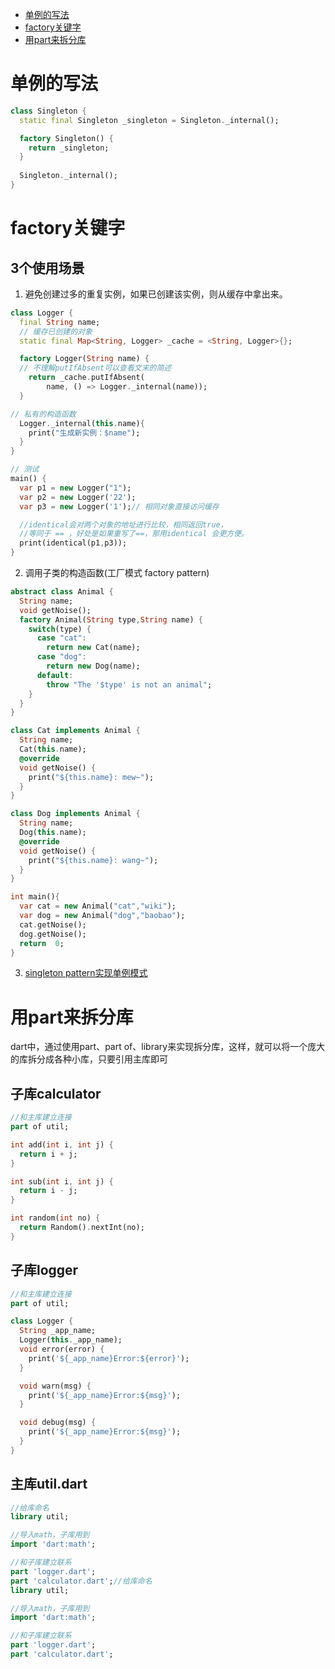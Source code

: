 - [单例的写法](#单例的写法)
- [factory关键字](#factory关键字)
- [用part来拆分库](#用part来拆分库)

# 单例的写法

```dart
class Singleton {
  static final Singleton _singleton = Singleton._internal();

  factory Singleton() {
    return _singleton;
  }
  
  Singleton._internal();
}
```

# factory关键字

## 3个使用场景

1. 避免创建过多的重复实例，如果已创建该实例，则从缓存中拿出来。
```dart
class Logger {
  final String name;
  // 缓存已创建的对象
  static final Map<String, Logger> _cache = <String, Logger>{}; 

  factory Logger(String name) {
  // 不理解putIfAbsent可以查看文末的简述
    return _cache.putIfAbsent(  
        name, () => Logger._internal(name));
  }

// 私有的构造函数
  Logger._internal(this.name){
    print("生成新实例：$name");
  }
}

// 测试
main() {
  var p1 = new Logger("1");
  var p2 = new Logger('22');
  var p3 = new Logger('1');// 相同对象直接访问缓存

  //identical会对两个对象的地址进行比较，相同返回true，
  //等同于 == ，好处是如果重写了==，那用identical 会更方便。
  print(identical(p1,p3)); 
}
```

2. 调用子类的构造函数(工厂模式 factory pattern)

```dart
abstract class Animal {
  String name;
  void getNoise();
  factory Animal(String type,String name) {
    switch(type) {
      case "cat":
        return new Cat(name);
      case "dog":
        return new Dog(name);
      default:
        throw "The '$type' is not an animal";
    }
  }
}

class Cat implements Animal {
  String name;
  Cat(this.name);
  @override
  void getNoise() {
    print("${this.name}: mew~");
  }
}

class Dog implements Animal {
  String name;
  Dog(this.name);
  @override
  void getNoise() {
    print("${this.name}: wang~");
  }
}

int main(){
  var cat = new Animal("cat","wiki");
  var dog = new Animal("dog","baobao");
  cat.getNoise();
  dog.getNoise();
  return  0;
}
```

3. [singleton pattern实现单例模式](#单例的写法)

# 用part来拆分库

dart中，通过使用part、part of、library来实现拆分库，这样，就可以将一个庞大的库拆分成各种小库，只要引用主库即可

## 子库calculator
```dart
//和主库建立连接
part of util;

int add(int i, int j) {
  return i + j;
}

int sub(int i, int j) {
  return i - j;
}

int random(int no) {
  return Random().nextInt(no);
}
```

## 子库logger
```dart
//和主库建立连接
part of util;

class Logger {
  String _app_name;
  Logger(this._app_name);
  void error(error) {
    print('${_app_name}Error:${error}');
  }

  void warn(msg) {
    print('${_app_name}Error:${msg}');
  }

  void debug(msg) {
    print('${_app_name}Error:${msg}');
  }
}
```

## 主库util.dart
```dart
//给库命名
library util;

//导入math，子库用到
import 'dart:math';

//和子库建立联系
part 'logger.dart';
part 'calculator.dart';//给库命名
library util;

//导入math，子库用到
import 'dart:math';

//和子库建立联系
part 'logger.dart';
part 'calculator.dart';
```
